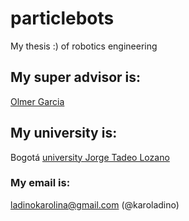 # particlebots
My thesis :) of robotics engineering

## My super advisor is: 
[Olmer Garcia](github.com/olmerg)

## My university is: 
Bogotá [university Jorge Tadeo Lozano](utadeo.edu.co)

### My email is:
ladinokarolina@gmail.com (@karoladino)
